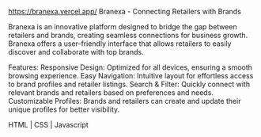 https://branexa.vercel.app/
Branexa - Connecting Retailers with Brands

Branexa is an innovative platform designed to bridge the gap between retailers and brands, creating seamless connections for business growth. Branexa offers a user-friendly interface that allows retailers to easily discover and collaborate with top brands.

Features:
Responsive Design: Optimized for all devices, ensuring a smooth browsing experience.
Easy Navigation: Intuitive layout for effortless access to brand profiles and retailer listings.
Search & Filter: Quickly connect with relevant brands and retailers based on preferences and needs.
Customizable Profiles: Brands and retailers can create and update their unique profiles for better visibility.

HTML | CSS | Javascript
